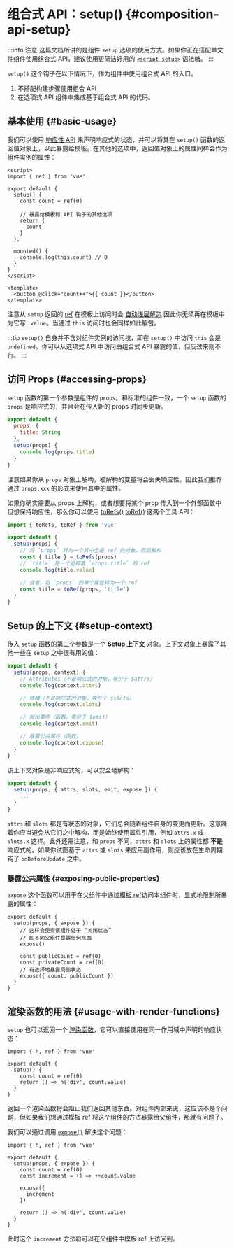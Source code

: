 # 组合式 API：setup()  {#composition-api-setup}

:::info 注意
这篇文档所讲的是组件 `setup` 选项的使用方式。如果你正在搭配单文件组件使用组合式 API，建议使用更简洁好用的 [`<script setup>`](/api/sfc-script-setup.html) 语法糖。
:::

`setup()` 这个钩子在以下情况下，作为组件中使用组合式 API 的入口。

1. 不搭配构建步骤使用组合 API
2. 在选项式 API 组件中集成基于组合式 API 的代码。

## 基本使用 {#basic-usage}

我们可以使用 [响应性 API](./reactivity-core.html) 来声明响应式的状态，并可以将其在 `setup()` 函数的返回值对象上，以此暴露给模板。在其他的选项中，返回值对象上的属性同样会作为组件实例的属性：<!-- 译者备注：（原文问题）这里是否使用选项和是否在组件实例上可用并没有因果关系，因此对 if 从句作了意译 -->

```vue
<script>
import { ref } from 'vue'

export default {
  setup() {
    const count = ref(0)

    // 暴露给模板和 API 钩子的其他选项
    return {
      count
    }
  },

  mounted() {
    console.log(this.count) // 0
  }
}
</script>

<template>
  <button @click="count++">{{ count }}</button>
</template>
```

注意从 `setup` 返回的 [ref](/api/reactivity-core.html#ref) 在模板上访问时会 [自动浅层解包](/guide/essentials/reactivity-fundamentals.html#deep-reactivity) 因此你无须再在模板中为它写 `.value`。当通过 `this` 访问时也会同样如此解包。

:::tip
`setup()` 自身并不含对组件实例的访问权，即在 `setup()` 中访问 `this` 会是 `undefined`。你可以从选项式 API 中访问由组合式 API 暴露的值，但反过来则不行。
:::

## 访问 Props  {#accessing-props}

`setup` 函数的第一个参数是组件的 `props`。和标准的组件一致，一个 `setup` 函数的 `props` 是响应式的，并且会在传入新的 props 时同步更新。

```js
export default {
  props: {
    title: String
  },
  setup(props) {
    console.log(props.title)
  }
}
```

注意如果你从 `props` 对象上解构，被解构的变量将会丢失响应性。因此我们推荐通过 `props.xxx` 的形式来使用其中的属性。

如果你确实需要从 props 上解构，或者想要将某个 prop 传入到一个外部函数中但想保持响应性，那么你可以使用 [toRefs()](./reactivity-utilities.html#torefs) [toRef()](/api/reactivity-utilities.html#toref) 这两个工具 API：

```js
import { toRefs, toRef } from 'vue'

export default {
  setup(props) {
    // 将 `props` 转为一个其中全是 ref 的对象，然后解构
    const { title } = toRefs(props)
    // `title` 是一个追踪着 `props.title` 的 ref
    console.log(title.value)

    // 或者，将 `props` 的单个属性转为一个 ref
    const title = toRef(props, 'title')
  }
}
```

## Setup 的上下文 {#setup-context}

传入 `setup` 函数的第二个参数是一个 **Setup 上下文** 对象。上下文对象上暴露了其他一些在 `setup` 之中很有用的值：

```js
export default {
  setup(props, context) {
    // Attributes（不是响应式的对象，等价于 $attrs）
    console.log(context.attrs)

    // 插槽（不是响应式的对象，等价于 $slots）
    console.log(context.slots)

    // 抛出事件（函数，等价于 $emit）
    console.log(context.emit)

    // 暴露公共属性（函数）
    console.log(context.expose)
  }
}
```

该上下文对象是非响应式的，可以安全地解构：

```js
export default {
  setup(props, { attrs, slots, emit, expose }) {
    ...
  }
}
```

`attrs` 和 `slots` 都是有状态的对象，它们总会随着组件自身的变更而更新。这意味着你应当避免从它们之中解构，而是始终使用属性引用，例如 `attrs.x` 或 `slots.x` 这样。此外还需注意，和 `props` 不同，`attrs` 和 `slots` 上的属性都 **不是** 响应式的。如果你试图基于 `attrs` 或 `slots` 来应用副作用，则应该放在生命周期钩子 `onBeforeUpdate` 之中。

### 暴露公共属性 {#exposing-public-properties}

`expose` 这个函数可以用于在父组件中通过[模板 ref](/guide/essentials/template-refs.html#ref-on-component)访问本组件时，显式地限制所暴露的属性：

```js{5,10}
export default {
  setup(props, { expose }) {
    // 这样会使得该组件处于 “关闭状态”
    // 即不向父组件暴露任何东西
    expose()

    const publicCount = ref(0)
    const privateCount = ref(0)
    // 有选择地暴露局部状态
    expose({ count: publicCount })
  }
}
```

## 渲染函数的用法 {#usage-with-render-functions}

`setup` 也可以返回一个 [渲染函数](/guide/extras/render-function.html)，它可以直接使用在同一作用域中声明的响应状态：

```js{6}
import { h, ref } from 'vue'

export default {
  setup() {
    const count = ref(0)
    return () => h('div', count.value)
  }
}
```

返回一个渲染函数将会阻止我们返回其他东西。对组件内部来说，这应该不是个问题，但如果我们想通过模板 ref 将这个组件的方法暴露给父组件，那就有问题了。

我们可以通过调用 [`expose()`](#exposing-public-properties) 解决这个问题：

```js{8-10}
import { h, ref } from 'vue'

export default {
  setup(props, { expose }) {
    const count = ref(0)
    const increment = () => ++count.value

    expose({
      increment
    })

    return () => h('div', count.value)
  }
}
```

此时这个 `increment` 方法将可以在父组件中模板 ref 上访问到。

